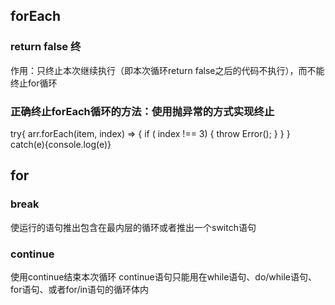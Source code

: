 ## forEach
### return false 终
作用：只终止本次继续执行（即本次循环return false之后的代码不执行），而不能终止for循环
### 正确终止forEach循环的方法：使用抛异常的方式实现终止
try{
    arr.forEach(item, index) => {
        if ( index !== 3) {
            throw Error();
          }
    }
} catch(e){console.log(e)}
## for
### break
使运行的语句推出包含在最内层的循环或者推出一个switch语句
### continue
使用continue结束本次循环
continue语句只能用在while语句、do/while语句、for语句、或者for/in语句的循环体内
